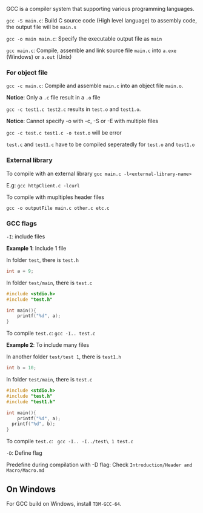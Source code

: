 GCC is a compiler system that supporting various programming languages.

``gcc -S main.c``: Build C source code (High level language) to assembly code, the output file will be ``main.s``

``gcc -o main main.c``: Specify the executable output file as ``main``

``gcc main.c``: Compile, assemble and link source file ``main.c`` into ``a.exe`` (Windows) or ``a.out`` (Unix)

### For object file

``gcc -c main.c``: Compile and assemble ``main.c`` into an object file ``main.o``.

**Notice**: Only a ``.c`` file result in a ``.o`` file

``gcc -c test1.c test2.c`` results in ``test.o`` and ``test1.o``.

**Notice**: Cannot specify -o with -c, -S or -E with multiple files

``gcc -c test.c test1.c -o test.o`` will be error

``test.c`` and ``test1.c`` have to be compiled seperatedly for ``test.o`` and ``test1.o``

### External library

To compile with an external library ``gcc main.c -l<external-library-name>``

E.g: ``gcc httpClient.c -lcurl``

To compile with mupltiples header files

``gcc -o outputFile main.c other.c etc.c``

### GCC flags

``-I``: include files

**Example 1**: Include 1 file

In folder ``test``, there is ``test.h``

```c
int a = 9;
```

In folder ``test/main``, there is ``test.c``

```c
#include <stdio.h>
#include "test.h"

int main(){
	printf("%d", a);
}
```

To compile ``test.c``: ``gcc -I.. test.c``

**Example 2**: To include many files

In another folder ``test/test 1``, there is ``test1.h``

```c
int b = 10;
```

In folder ``test/main``, there is ``test.c``

```c
#include <stdio.h>
#include "test.h"
#include "test1.h"

int main(){
	printf("%d", a);
  printf("%d", b);
}
```

To compile ``test.c``: `` gcc -I.. -I../test\ 1 test.c``

``-D``: Define flag

Predefine during compilation with -D flag: Check ``Introduction/Header and Macro/Macro.md``

## On Windows

For GCC build on Windows, install ``TDM-GCC-64``.
